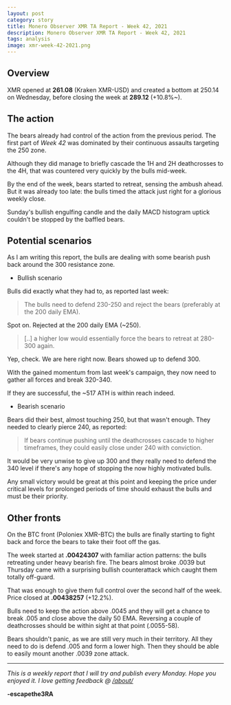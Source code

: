 ```yaml
---
layout: post
category: story
title: Monero Observer XMR TA Report - Week 42, 2021
description: Monero Observer XMR TA Report - Week 42, 2021
tags: analysis
image: xmr-week-42-2021.png
---
```


## Overview

XMR opened at **261.08** (Kraken XMR-USD) and created a bottom at 250.14 on Wednesday, before closing the week at **289.12** (+10.8%~). 

## The action

The bears already had control of the action from the previous period. The first part of *Week 42* was dominated by their continuous assaults targeting the 250 zone.

Although they did manage to briefly cascade the 1H and 2H deathcrosses to the 4H, that was countered very quickly by the bulls mid-week.

By the end of the week, bears started to retreat, sensing the ambush ahead. But it was already too late: the bulls timed the attack just right for a glorious weekly close. 

Sunday's bullish engulfing candle and the daily MACD histogram uptick couldn't be stopped by the baffled bears.

## Potential scenarios

As I am writing this report, the bulls are dealing with some bearish push back around the 300 resistance zone.

- Bullish scenario

Bulls did exactly what they had to, as reported last week:

> The bulls need to defend 230-250 and reject the bears (preferably at the 200 daily EMA).

Spot on. Rejected at the 200 daily EMA (~250).

> [..] a higher low would essentially force the bears to retreat at 280-300 again.

Yep, check. We are here right now. Bears showed up to defend 300.

With the gained momentum from last week's campaign, they now need to gather all forces and break 320-340. 

If they are successful, the ~517 ATH is within reach indeed.

- Bearish scenario

Bears did their best, almost touching 250, but that wasn't enough. They needed to clearly pierce 240, as reported:

> If bears continue pushing until the deathcrosses cascade to higher timeframes, they could easily close under 240 with conviction. 

It would be very unwise to give up 300 and they really need to defend the 340 level if there's any hope of stopping the now highly motivated bulls.

Any small victory would be great at this point and keeping the price under critical levels for prolonged periods of time should exhaust the bulls and must be their priority.

## Other fronts

On the BTC front (Poloniex XMR-BTC) the bulls are finally starting to fight back and force the bears to take their foot off the gas.

The week started at **.00424307** with familiar action patterns: the bulls retreating under heavy bearish fire. The bears almost broke .0039 but Thursday came with a surprising bullish counterattack which caught them totally off-guard.

That was enough to give them full control over the second half of the week. Price closed at **.00438257** (+12.2%). 

Bulls need to keep the action above .0045 and they will get a chance to break .005 and close above the daily 50 EMA. Reversing a couple of deathcrosses should be within sight at that point (.0055-58).

Bears shouldn't panic, as we are still very much in their territory. All they need to do is defend .005 and form a lower high. Then they should be able to easily mount another .0039 zone attack.

---

*This is a weekly report that I will try and publish every Monday. Hope you enjoyed it. I love getting feedback @ [/about/](/about/)*

**-escapethe3RA**
